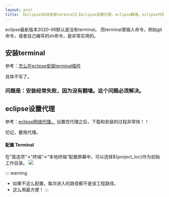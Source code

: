 ```yaml
---
layout: post
title: 【eclipse2020安装terminal】【eclipse设置代理，eclipse翻墙，eclipse代理，eclipse网络代理】
---
```


eclipse最新版本2020-06默认是没有terminal。
而terminal里输入命令，例如git命令，或者自己编写的sh命令，是非常实用的。

## 安装terminal
参考：[怎么在eclipse安装terminal插件](https://jingyan.baidu.com/article/6c67b1d6b769932787bb1e20.html)

具体不写了。


### 问题是：安装经常失败，因为没有翻墙。这个问题必须解决。

## eclipse设置代理
参考：[eclipse网络代理。](https://jingyan.baidu.com/article/c1465413df9f620bfcfc4c8e.html)
设置完代理之后，下载和安装的过程非常快！！


切记，要用代理。

#### 配置 Terminal
在“首选项”->“终端”->“本地终端”配置屏幕中，可以选择${project_loc}作为初始工作目录。
![](/docs/images/2020-10-01-16-15-17.png)

::: warning
 - 如果不这么配置，每次进入的路径都不是该工程路径。
 - 这么用最方便！
:::
